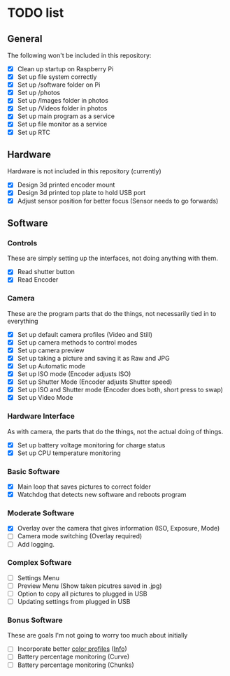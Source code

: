 # TODO list

## General
The following won't be included in this repository:
- [X] Clean up startup on Raspberry Pi
- [X] Set up file system correctly
 - [X] Set up /software folder on Pi
 - [X] Set up /photos
 - [X] Set up /Images folder in photos
 - [X] Set up /Videos folder in photos
- [X] Set up main program as a service
- [X] Set up file monitor as a service
- [X] Set up RTC

## Hardware
Hardware is not included in this repository (currently)
- [X] Design 3d printed encoder mount
- [X] Design 3d printed top plate to hold USB port
- [X] Adjust sensor position for better focus (Sensor needs to go forwards)

## Software
### Controls
These are simply setting up the interfaces, not doing anything with them.
- [X] Read shutter button
- [X] Read Encoder
### Camera
These are the program parts that do the things, not necessarily tied in to everything
- [X] Set up default camera profiles (Video and Still)
- [X] Set up camera methods to control modes
- [X] Set up camera preview
- [X] Set up taking a picture and saving it as Raw and JPG
- [X] Set up Automatic mode
- [X] Set up ISO mode (Encoder adjusts ISO)
- [X] Set up Shutter Mode (Encoder adjusts Shutter speed)
- [X] Set up ISO and Shutter mode (Encoder does both, short press to swap)
- [X] Set up  Video Mode
### Hardware Interface
As with camera, the parts that do the things, not the actual doing of things.
- [X] Set up battery voltage monitoring for charge status
- [X] Set up CPU temperature monitoring
### Basic Software
- [X] Main loop that saves pictures to correct folder
- [X] Watchdog that detects new software and reboots program
### Moderate Software
- [X] Overlay over the camera that gives information (ISO, Exposure, Mode)
- [ ] Camera mode switching (Overlay required)
- [ ] Add logging.
### Complex Software
- [ ] Settings Menu
- [ ] Preview Menu (Show taken picutres saved in .jpg)
- [ ] Option to copy all pictures to plugged in USB
- [ ] Updating settings from plugged in USB
### Bonus Software
These are goals I'm not going to worry too much about initially
- [ ] Incorporate better [color profiles](https://github.com/davidplowman/Colour_Profiles) ([Info](https://github.com/raspberrypi/picamera2/issues/253))
- [ ] Battery percentage monitoring (Curve)
- [ ] Battery percentage monitoring (Chunks)